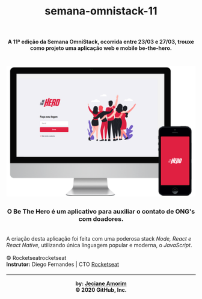 <h1 align="center">semana-omnistack-11</h1>
<br>
<h4 align="center">A 11ª edição da Semana OmniStack, ocorrida entre 23/03 e 27/03, trouxe como projeto uma aplicação web e mobile be-the-hero. 
<br></h4>
<h1 align="center">
<img alt="" title="" src="/method-draw-image.svg">
</h1>
<h3 align="center" >O <b>Be The Hero</b> é um aplicativo para auxiliar o contato de ONG's com doadores.</h3>
<br>
A criação desta aplicação foi feita com uma poderosa stack <i>Node, React e React Native</i>, utilizando única linguagem popular e moderna, o <i>JavaScript</i>.
<br>
<br>
© Rocketseatrocketseat<br>
<b>Instrutor:</b> Diego Fernandes | CTO <a href="https://rocketseat.com.br/">Rocketseat</a>
<br>
<h4 align="center">
<hr width = “2” size = “100”>
by: <a href="https://github.com/jecAmorim">Jeciane Amorim</a><br>
© 2020 GitHub, Inc.</h4>
